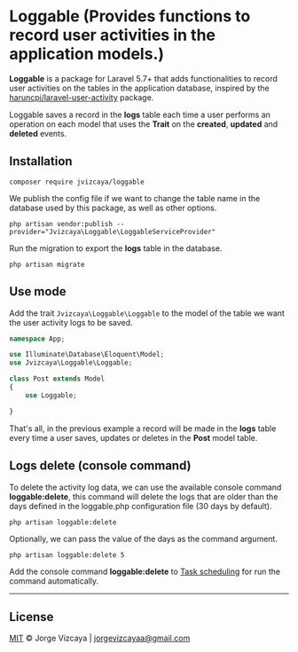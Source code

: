 # Loggable (Provides functions to record user activities in the application models.)

**Loggable** is a package for Laravel 5.7+ that adds functionalities to record user activities on the tables in the application database, inspired by the [haruncpi/laravel-user-activity](https://github.com/haruncpi/laravel-user-activity) package.

Loggable saves a record in the **logs** table each time a user performs an operation on each model that uses the **Trait** on the **created**, **updated** and **deleted** events.


## Installation

```
composer require jvizcaya/loggable
```

We publish the config file if we want to change the table name in the database used by this package, as well as other options.

```
php artisan vendor:publish --provider="Jvizcaya\Loggable\LoggableServiceProvider"
```

Run the migration to export the **logs** table in the database.

```
php artisan migrate
```

## Use mode

Add the trait `Jvizcaya\Loggable\Loggable` to the model of the table we want the user activity logs to be saved.

```php
namespace App;

use Illuminate\Database\Eloquent\Model;
use Jvizcaya\Loggable\Loggable;

class Post extends Model
{
    use Loggable;

}
```

That's all, in the previous example a record will be made in the **logs** table every time a user saves, updates or deletes in the **Post** model table.

## Logs delete (console command)  


To delete the activity log data, we can use the available console command **loggable:delete**, this command will delete the logs that are older than the days defined in the loggable.php configuration file (30 days by default).

```
php artisan loggable:delete
```

Optionally, we can pass the value of the days as the command argument.

```
php artisan loggable:delete 5
```

Add the console command **loggable:delete** to [Task scheduling](https://laravel.com/docs/8.x/scheduling) for run the command automatically.  

---

## License

[MIT](LICENSE) © Jorge Vizcaya | jorgevizcayaa@gmail.com
